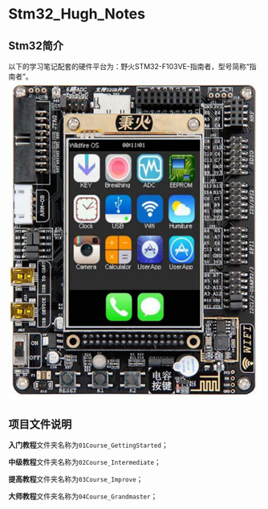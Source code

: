 <!--
 * @Author: your name
 * @Date: 2021-06-14 23:45:16
 * @LastEditTime: 2021-06-15 00:31:55
 * @LastEditors: your name
 * @Description: 
 * @FilePath: \003_GitProject\Stm32_Hugh_Notes\README.md
 * 可以输入预定的版权声明、个性签名、空行等
-->
# Stm32_Hugh_Notes
## Stm32简介
以下的学习笔记配套的硬件平台为：野火STM32-F103VE-指南者，型号简称“指南者”。
![](Image/image_2021-06-15_00-03-37.jpg)
## 项目文件说明
**入门教程**文件夹名称为`01Course_GettingStarted`；

**中级教程**文件夹名称为`02Course_Intermediate`；

**提高教程**文件夹名称为`03Course_Improve`；

**大师教程**文件夹名称为`04Course_Grandmaster`；
